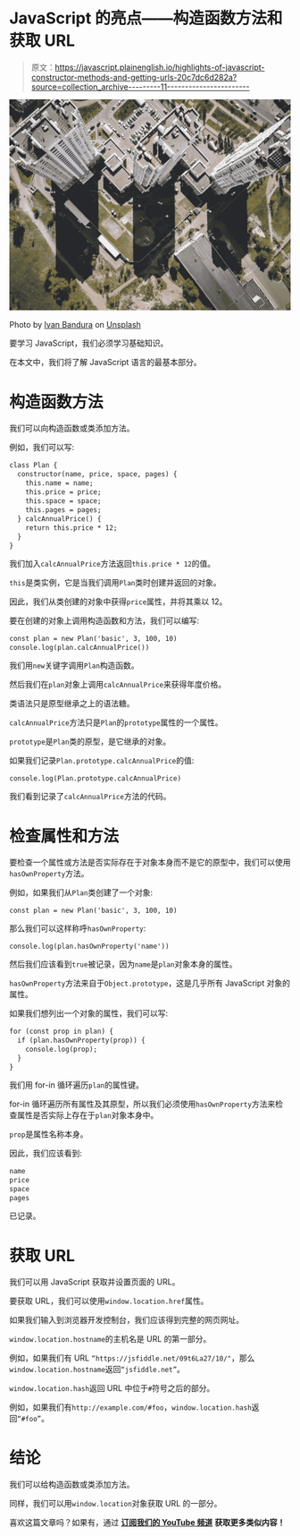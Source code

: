 # JavaScript 的亮点——构造函数方法和获取 URL

> 原文：<https://javascript.plainenglish.io/highlights-of-javascript-constructor-methods-and-getting-urls-20c7dc6d282a?source=collection_archive---------11----------------------->

![](img/7529dd5dd601836baf4dbccb0e256757.png)

Photo by [Ivan Bandura](https://unsplash.com/@unstable_affliction?utm_source=medium&utm_medium=referral) on [Unsplash](https://unsplash.com?utm_source=medium&utm_medium=referral)

要学习 JavaScript，我们必须学习基础知识。

在本文中，我们将了解 JavaScript 语言的最基本部分。

# 构造函数方法

我们可以向构造函数或类添加方法。

例如，我们可以写:

```
class Plan {
  constructor(name, price, space, pages) {
    this.name = name;
    this.price = price;
    this.space = space;
    this.pages = pages;
  } calcAnnualPrice() {
    return this.price * 12;
  }
}
```

我们加入`calcAnnualPrice`方法返回`this.price * 12`的值。

`this`是类实例，它是当我们调用`Plan`类时创建并返回的对象。

因此，我们从类创建的对象中获得`price`属性，并将其乘以 12。

要在创建的对象上调用构造函数和方法，我们可以编写:

```
const plan = new Plan('basic', 3, 100, 10)
console.log(plan.calcAnnualPrice())
```

我们用`new`关键字调用`Plan`构造函数。

然后我们在`plan`对象上调用`calcAnnualPrice`来获得年度价格。

类语法只是原型继承之上的语法糖。

`calcAnnualPrice`方法只是`Plan`的`prototype`属性的一个属性。

`prototype`是`Plan`类的原型，是它继承的对象。

如果我们记录`Plan.prototype.calcAnnualPrice`的值:

```
console.log(Plan.prototype.calcAnnualPrice)
```

我们看到记录了`calcAnnualPrice`方法的代码。

# 检查属性和方法

要检查一个属性或方法是否实际存在于对象本身而不是它的原型中，我们可以使用`hasOwnProperty`方法。

例如，如果我们从`Plan`类创建了一个对象:

```
const plan = new Plan('basic', 3, 100, 10)
```

那么我们可以这样称呼`hasOwnProperty`:

```
console.log(plan.hasOwnProperty('name'))
```

然后我们应该看到`true`被记录，因为`name`是`plan`对象本身的属性。

`hasOwnProperty`方法来自于`Object.prototype`，这是几乎所有 JavaScript 对象的属性。

如果我们想列出一个对象的属性，我们可以写:

```
for (const prop in plan) {
  if (plan.hasOwnProperty(prop)) {
    console.log(prop);
  }
}
```

我们用 for-in 循环遍历`plan`的属性键。

for-in 循环遍历所有属性及其原型，所以我们必须使用`hasOwnProperty`方法来检查属性是否实际上存在于`plan`对象本身中。

`prop`是属性名称本身。

因此，我们应该看到:

```
name
price
space
pages
```

已记录。

# 获取 URL

我们可以用 JavaScript 获取并设置页面的 URL。

要获取 URL，我们可以使用`window.location.href`属性。

如果我们输入到浏览器开发控制台，我们应该得到完整的网页网址。

`window.location.hostname`的主机名是 URL 的第一部分。

例如，如果我们有 URL `“https://jsfiddle.net/09t6La27/10/"`，那么`window.location.hostname`返回`“jsfiddle.net”`。

`window.location.hash`返回 URL 中位于`#`符号之后的部分。

例如，如果我们有`http://example.com/#foo`，`window.location.hash`返回`“#foo”`。

# 结论

我们可以给构造函数或类添加方法。

同样，我们可以用`window.location`对象获取 URL 的一部分。

喜欢这篇文章吗？如果有，通过 [**订阅我们的 YouTube 频道**](https://www.youtube.com/channel/UCtipWUghju290NWcn8jhyAw?sub_confirmation=true) **获取更多类似内容！**